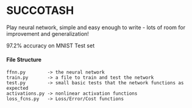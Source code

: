 # SUCCOTASH

Play neural network, simple and easy enough to write - lots of room for improvement and generalization!

97.2% accuracy on MNIST Test set

#### File Structure
```
ffnn.py        -> the neural network
train.py       -> a file to train and test the network
test.py        -> small basic tests that the network functions as expected
activations.py -> nonlinear activation functions
loss_fcns.py   -> Loss/Error/Cost functions
```

